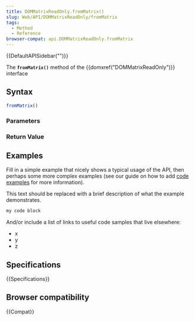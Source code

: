 ```yaml
---
title: DOMMatrixReadOnly.fromMatrix()
slug: Web/API/DOMMatrixReadOnly/fromMatrix
tags:
  - Method
  - Reference
browser-compat: api.DOMMatrixReadOnly.fromMatrix
---
```

{{DefaultAPISidebar("")}}

The **`fromMatrix()`** method of the {{domxref("DOMMatrixReadOnly")}} interface 

## Syntax

```js
fromMatrix()
```

### Parameters



### Return Value



## Examples

Fill in a simple example that nicely shows a typical usage of the API, then perhaps some more complex examples (see our guide on how to add [code examples](/en-US/docs/MDN/Contribute/Structures/Code_examples) for more information).

This text should be replaced with a brief description of what the example demonstrates.

```js
my code block
```

And/or include a list of links to useful code samples that live elsewhere:

*   x
*   y
*   z

## Specifications

{{Specifications}}

## Browser compatibility

{{Compat}}


